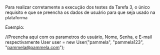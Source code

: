 Para realizar corretamente a execução dos testes da Tarefa 3, o único requisito e que se preencha os dados
de usuário para que seja usado na plataforma

Exemplo:

//Preencha aqui com os parametros do usuário, Nome, Senha, e E-mail respectivamente	
		User user = new User("pammela", "pammela123", "pammela@pammela.com");
